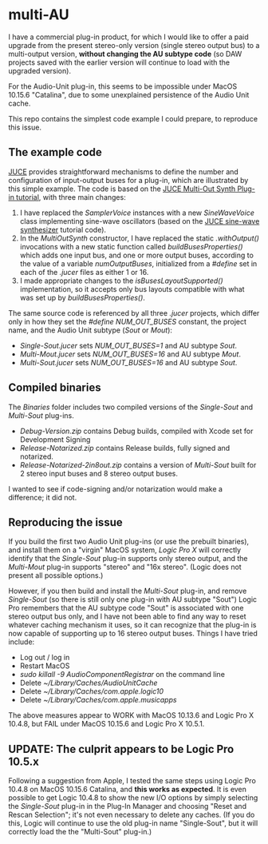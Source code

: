 # multi-AU
I have a commercial plug-in product, for which I would like to offer a paid upgrade from the present stereo-only version (single stereo output bus) to a multi-output version, **without changing the AU subtype code** (so DAW projects saved with the earlier version will continue to load with the upgraded version).

For the Audio-Unit plug-in, this seems to be impossible under MacOS 10.15.6 "Catalina", due to some unexplained persistence of the Audio Unit cache.

This repo contains the simplest code example I could prepare, to reproduce this issue.

## The example code

[JUCE](http://juce.com) provides straightforward mechanisms to define the number and configuration of input-output buses for a plug-in, which are illustrated by this simple example. The code is based on the [JUCE Multi-Out Synth Plug-in tutorial](https://docs.juce.com/master/tutorial_plugin_examples.html#tutorial_plugin_examples_multi_out_synth), with three main changes:
1. I have replaced the *SamplerVoice* instances with a new *SineWaveVoice* class implementing sine-wave oscillators (based on the [JUCE sine-wave synthesizer](https://docs.juce.com/master/tutorial_sine_synth.html) tutorial code).
2. In the *MultiOutSynth* constructor, I have replaced the static *.withOutput()* invocations with a new static function called *buildBusesProperties()* which adds one input bus, and one or more output buses, according to the value of a variable *numOutputBuses*, initialized from a *#define* set in each of the *.jucer* files as either 1 or 16.
3. I made appropriate changes to the *isBusesLayoutSupported()* implementation, so it accepts only bus layouts compatible with what was set up by *buildBusesProperties()*.

The same source code is referenced by all three *.jucer* projects, which differ only in how they set the *#define NUM_OUT_BUSES* constant, the project name, and the Audio Unit subtype (*Sout* or *Mout*):
- *Single-Sout.jucer* sets *NUM_OUT_BUSES=1* and AU subtype *Sout*.
- *Multi-Mout.jucer* sets *NUM_OUT_BUSES=16* and AU subtype *Mout*.
- *Multi-Sout.jucer* sets *NUM_OUT_BUSES=16* and AU subtype *Sout*.

## Compiled binaries

The *Binaries* folder includes two compiled versions of the *Single-Sout* and *Multi-Sout* plug-ins.
 - *Debug-Version.zip* contains Debug builds, compiled with Xcode set for Development Signing
 - *Release-Notarized.zip* contains Release builds, fully signed and notarized.
 - *Release-Notarized-2in8out.zip* contains a version of *Multi-Sout* built for 2 stereo input buses and 8 stereo output buses.
 
I wanted to see if code-signing and/or notarization would make a difference; it did not.

## Reproducing the issue

If you build the first two Audio Unit plug-ins (or use the prebuilt binaries), and install them on a "virgin" MacOS system, *Logic Pro X* will correctly identify that the *Single-Sout* plug-in supports only stereo output, and the *Multi-Mout* plug-in supports "stereo" and "16x stereo". (Logic does not present all possible options.)

However, if you then build and install the *Multi-Sout* plug-in, and remove *Single-Sout* (so there is still only one plug-in with AU subtype "Sout") Logic Pro remembers that the AU subtype code "Sout" is associated with one stereo output bus only, and I have not been able to find any way to reset whatever caching mechanism it uses, so it can recognize that the plug-in is now capable of supporting up to 16 stereo output buses. Things I have tried include:
 - Log out / log in
 - Restart MacOS
 - *sudo killall -9 AudioComponentRegistrar* on the command line
 - Delete *~/Library/Caches/AudioUnitCache*
 - Delete *~/Library/Caches/com.apple.logic10*
 - Delete *~/Library/Caches/com.apple.musicapps*

The above measures appear to WORK with MacOS 10.13.6 and Logic Pro X 10.4.8, but FAIL under MacOS 10.15.6 and Logic Pro X 10.5.1.
 
## UPDATE: The culprit appears to be Logic Pro 10.5.x

Following a suggestion from Apple, I tested the same steps using Logic Pro 10.4.8 on MacOS 10.15.6 Catalina, and **this works as expected**. It is even possible to get Logic 10.4.8 to show the new I/O options by simply selecting the *Single-Sout* plug-in in the Plug-In Manager and choosing "Reset and Rescan Selection"; it's not even necessary to delete any caches. (If you do this, Logic will continue to use the old plug-in name "Single-Sout", but it will correctly load the the "Multi-Sout" plug-in.)
